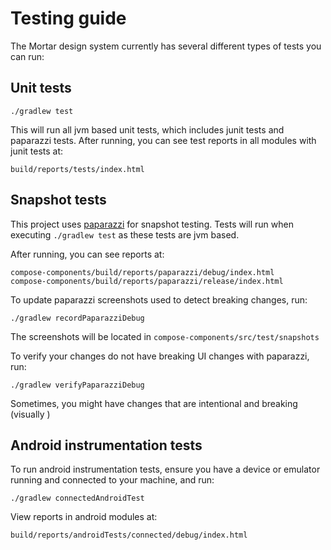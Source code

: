 # Testing guide

The Mortar design system currently has several different types of tests you can run: 

## Unit tests 
```
./gradlew test 
```
This will run all jvm based unit tests, which includes junit tests and paparazzi tests. After running,
you can see test reports in all modules with junit tests at: 
```
build/reports/tests/index.html 
```

## Snapshot tests 
This project uses [paparazzi](https://github.com/cashapp/paparazzi) for snapshot testing. Tests will 
run when executing `./gradlew test` as these tests are jvm based. 

After running, you can see reports at:
```
compose-components/build/reports/paparazzi/debug/index.html 
compose-components/build/reports/paparazzi/release/index.html 
```

To update paparazzi screenshots used to detect breaking changes, run: 
```
./gradlew recordPaparazziDebug
```
The screenshots will be located in `compose-components/src/test/snapshots`

To verify your changes do not have breaking UI changes with paparazzi, run: 
```
./gradlew verifyPaparazziDebug
```
Sometimes, you might have changes that are intentional and breaking (visually )

## Android instrumentation tests

To run android instrumentation tests, ensure you have a device or emulator running and connected to 
your machine, and run: 
```
./gradlew connectedAndroidTest
```
View reports in android modules at:
```
build/reports/androidTests/connected/debug/index.html
```